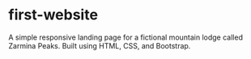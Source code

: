 # first-website
A simple responsive landing page for a fictional mountain lodge called Zarmina Peaks. Built using HTML, CSS, and Bootstrap.
